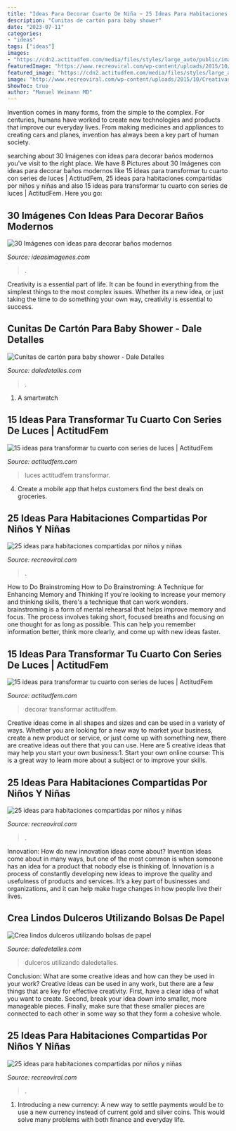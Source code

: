 ```yaml
---
title: "Ideas Para Decorar Cuarto De Niña ~ 25 Ideas Para Habitaciones Compartidas Por Niños Y Niñas"
description: "Cunitas de cartón para baby shower"
date: "2023-07-11"
categories:
- "ideas"
tags: ["ideas"]
images:
- "https://cdn2.actitudfem.com/media/files/styles/large_auto/public/images/2019/04/decorar-con-series-de-luces.jpg"
featuredImage: "https://www.recreoviral.com/wp-content/uploads/2015/10/Creativas-habitaciones-compartidas-por-niños-y-niñas-11.jpg"
featured_image: "https://cdn2.actitudfem.com/media/files/styles/large_auto/public/images/2019/04/decorar-con-series-de-luces.jpg"
image: "http://www.recreoviral.com/wp-content/uploads/2015/10/Creativas-habitaciones-compartidas-por-niños-y-niñas-14-730x485.jpg"
ShowToc: true
author: "Manuel Weimann MD"
---
```



Invention comes in many forms, from the simple to the complex. For centuries, humans have worked to create new technologies and products that improve our everyday lives. From making medicines and appliances to creating cars and planes, invention has always been a key part of human society.

	

		
searching about 30 Imágenes con ideas para decorar baños modernos you've visit to the right place. We have 8 Pictures about 30 Imágenes con ideas para decorar baños modernos like 15 ideas para transformar tu cuarto con series de luces | ActitudFem, 25 ideas para habitaciones compartidas por niños y niñas and also 15 ideas para transformar tu cuarto con series de luces | ActitudFem. Here you go:
		
    
## 30 Imágenes Con Ideas Para Decorar Baños Modernos

<img loading=lazy src="https://ideasimagenes.com/wp-content/uploads/2016/09/decoracion-de-banos-para-ninos2.jpg" onerror="this.onerror=null;this.src='https://tse2.mm.bing.net/th?id=OIP.dFUZBoBZmHHFOvBxgvjvtQHaHa&amp;pid=15.1';" alt="30 Imágenes con ideas para decorar baños modernos">

_Source: ideasimagenes.com_

>. 

	

Creativity is a essential part of life. It can be found in everything from the simplest things to the most complex issues. Whether its a new idea, or just taking the time to do something your own way, creativity is essential to success.

    
## Cunitas De Cartón Para Baby Shower - Dale Detalles

<img loading=lazy src="https://i1.wp.com/www.daledetalles.com/wp-content/uploads/2017/03/cunitas-de-carton-para-baby-shower16.jpg?resize=505%2C673" onerror="this.onerror=null;this.src='https://tse4.mm.bing.net/th?id=OIP.zcN-WlJYTZxwTuQL_x7P_QHaJ3&amp;pid=15.1';" alt="Cunitas de cartón para baby shower - Dale Detalles">

_Source: daledetalles.com_

>. 

	

1. A smartwatch

    
## 15 Ideas Para Transformar Tu Cuarto Con Series De Luces | ActitudFem

<img loading=lazy src="https://cdn2.actitudfem.com/media/files/styles/gallerie_carousel/public/images/2019/04/decoracion-series-de-luces-4.jpg" onerror="this.onerror=null;this.src='https://tse3.mm.bing.net/th?id=OIP.Q7eDtLeGk-oGoYc614Ox2gAAAA&amp;pid=15.1';" alt="15 ideas para transformar tu cuarto con series de luces | ActitudFem">

_Source: actitudfem.com_

>luces actitudfem transformar. 

	

4. Create a mobile app that helps customers find the best deals on groceries. 

    
## 25 Ideas Para Habitaciones Compartidas Por Niños Y Niñas

<img loading=lazy src="http://www.recreoviral.com/wp-content/uploads/2015/10/Creativas-habitaciones-compartidas-por-niños-y-niñas-14-730x485.jpg" onerror="this.onerror=null;this.src='https://tse2.mm.bing.net/th?id=OIP.E8Kf2kGucn7o8jeLU57xywHaE6&amp;pid=15.1';" alt="25 ideas para habitaciones compartidas por niños y niñas">

_Source: recreoviral.com_

>. 

	

How to Do Brainstroming
How to Do Brainstroming: A Technique for Enhancing Memory and Thinking
If you're looking to increase your memory and thinking skills, there's a technique that can work wonders. brainstroming is a form of mental rehearsal that helps improve memory and focus. The process involves taking short, focused breaths and focusing on one thought for as long as possible. This can help you remember information better, think more clearly, and come up with new ideas faster.

    
## 15 Ideas Para Transformar Tu Cuarto Con Series De Luces | ActitudFem

<img loading=lazy src="https://cdn2.actitudfem.com/media/files/styles/large_auto/public/images/2019/04/decorar-con-series-de-luces.jpg" onerror="this.onerror=null;this.src='https://tse4.mm.bing.net/th?id=OIP.LyQU579l3LP0sxW6wJwXWAHaFj&amp;pid=15.1';" alt="15 ideas para transformar tu cuarto con series de luces | ActitudFem">

_Source: actitudfem.com_

>decorar transformar actitudfem. 

	

Creative ideas come in all shapes and sizes and can be used in a variety of ways. Whether you are looking for a new way to market your business, create a new product or service, or just come up with something new, there are creative ideas out there that you can use. Here are 5 creative ideas that may help you start your own business:1. Start your own online course: This is a great way to learn more about a subject or to improve your skills.

    
## 25 Ideas Para Habitaciones Compartidas Por Niños Y Niñas

<img loading=lazy src="https://www.recreoviral.com/wp-content/uploads/2015/10/Creativas-habitaciones-compartidas-por-niños-y-niñas-11.jpg" onerror="this.onerror=null;this.src='https://tse4.mm.bing.net/th?id=OIP.T5dXKwrhcLJC4Q5a-NH0EAHaE7&amp;pid=15.1';" alt="25 ideas para habitaciones compartidas por niños y niñas">

_Source: recreoviral.com_

>. 

	

Innovation: How do new innovation ideas come about?
Invention ideas come about in many ways, but one of the most common is when someone has an idea for a product that nobody else is thinking of. Innovation is a process of constantly developing new ideas to improve the quality and usefulness of products and services. It’s a key part of businesses and organizations, and it can help make huge changes in how people live their lives.

    
## Crea Lindos Dulceros Utilizando Bolsas De Papel

<img loading=lazy src="https://i2.wp.com/www.daledetalles.com/wp-content/uploads/2017/05/bolsas-de-papel20.jpg" onerror="this.onerror=null;this.src='https://tse3.mm.bing.net/th?id=OIP.j-iiR2OWT8KiSCkDCu3vGAHaKc&amp;pid=15.1';" alt="Crea lindos dulceros utilizando bolsas de papel">

_Source: daledetalles.com_

>dulceros utilizando daledetalles. 

	

Conclusion: What are some creative ideas and how can they be used in your work?
Creative ideas can be used in any work, but there are a few things that are key for effective creativity. First, have a clear idea of what you want to create. Second, break your idea down into smaller, more manageable pieces. Finally, make sure that these smaller pieces are connected to each other in some way so that they form a cohesive whole.

    
## 25 Ideas Para Habitaciones Compartidas Por Niños Y Niñas

<img loading=lazy src="https://www.recreoviral.com/wp-content/uploads/2015/10/Creativas-habitaciones-compartidas-por-niños-y-niñas-2.jpg" onerror="this.onerror=null;this.src='https://tse2.mm.bing.net/th?id=OIP.O7ed0FAUXzjIf6CWCwzFGQHaFj&amp;pid=15.1';" alt="25 ideas para habitaciones compartidas por niños y niñas">

_Source: recreoviral.com_

>. 

	

1. Introducing a new currency: A new way to settle payments would be to use a new currency instead of current gold and silver coins. This would solve many problems with both finance and everyday life.

